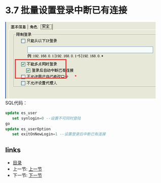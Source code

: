# 3.7 批量设置登录中断已有连接
![](images/3.7.jpg)  
SQL代码：  
```sql
update es_user
   set synlogin=0 --设置不可同时登陆
go
update es_userOption
   set exitOnNewLogin=1 --设置登录后中断已有连接
```

## links
  * [目录](<preface.md>)
  * 上一节: [上一节](<03.6.md>)
  * 下一节: [下一节](<03.8.md>)
